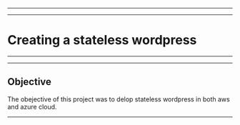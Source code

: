 ******************************************************************************************************************************
******************************************************************************************************************************


# Creating a stateless wordpress 

******************************************************************************************************************************
******************************************************************************************************************************

## Objective 

The obejective of this project was to delop stateless wordpress in both aws and azure cloud.



************************************************************************************************************************************************************************************************************************************************************
